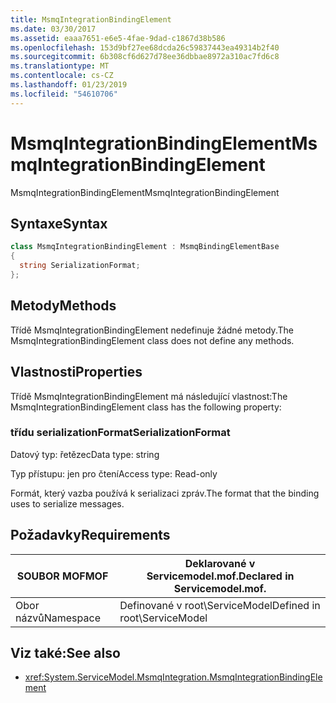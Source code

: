 ```yaml
---
title: MsmqIntegrationBindingElement
ms.date: 03/30/2017
ms.assetid: eaaa7651-e6e5-4fae-9dad-c1867d38b586
ms.openlocfilehash: 153d9bf27ee68dcda26c59837443ea49314b2f40
ms.sourcegitcommit: 6b308cf6d627d78ee36dbbae8972a310ac7fd6c8
ms.translationtype: MT
ms.contentlocale: cs-CZ
ms.lasthandoff: 01/23/2019
ms.locfileid: "54610706"
---
```

# <a name="msmqintegrationbindingelement"></a><span data-ttu-id="fa38b-102">MsmqIntegrationBindingElement</span><span class="sxs-lookup"><span data-stu-id="fa38b-102">MsmqIntegrationBindingElement</span></span>
<span data-ttu-id="fa38b-103">MsmqIntegrationBindingElement</span><span class="sxs-lookup"><span data-stu-id="fa38b-103">MsmqIntegrationBindingElement</span></span>  
  
## <a name="syntax"></a><span data-ttu-id="fa38b-104">Syntaxe</span><span class="sxs-lookup"><span data-stu-id="fa38b-104">Syntax</span></span>  
  
```csharp  
class MsmqIntegrationBindingElement : MsmqBindingElementBase  
{  
  string SerializationFormat;  
};  
```  
  
## <a name="methods"></a><span data-ttu-id="fa38b-105">Metody</span><span class="sxs-lookup"><span data-stu-id="fa38b-105">Methods</span></span>  
 <span data-ttu-id="fa38b-106">Třídě MsmqIntegrationBindingElement nedefinuje žádné metody.</span><span class="sxs-lookup"><span data-stu-id="fa38b-106">The MsmqIntegrationBindingElement class does not define any methods.</span></span>  
  
## <a name="properties"></a><span data-ttu-id="fa38b-107">Vlastnosti</span><span class="sxs-lookup"><span data-stu-id="fa38b-107">Properties</span></span>  
 <span data-ttu-id="fa38b-108">Třídě MsmqIntegrationBindingElement má následující vlastnost:</span><span class="sxs-lookup"><span data-stu-id="fa38b-108">The MsmqIntegrationBindingElement class has the following property:</span></span>  
  
### <a name="serializationformat"></a><span data-ttu-id="fa38b-109">třídu serializationFormat</span><span class="sxs-lookup"><span data-stu-id="fa38b-109">SerializationFormat</span></span>  
 <span data-ttu-id="fa38b-110">Datový typ: řetězec</span><span class="sxs-lookup"><span data-stu-id="fa38b-110">Data type: string</span></span>  
  
 <span data-ttu-id="fa38b-111">Typ přístupu: jen pro čtení</span><span class="sxs-lookup"><span data-stu-id="fa38b-111">Access type: Read-only</span></span>  
  
 <span data-ttu-id="fa38b-112">Formát, který vazba používá k serializaci zpráv.</span><span class="sxs-lookup"><span data-stu-id="fa38b-112">The format that the binding uses to serialize messages.</span></span>  
  
## <a name="requirements"></a><span data-ttu-id="fa38b-113">Požadavky</span><span class="sxs-lookup"><span data-stu-id="fa38b-113">Requirements</span></span>  
  
|<span data-ttu-id="fa38b-114">SOUBOR MOF</span><span class="sxs-lookup"><span data-stu-id="fa38b-114">MOF</span></span>|<span data-ttu-id="fa38b-115">Deklarované v Servicemodel.mof.</span><span class="sxs-lookup"><span data-stu-id="fa38b-115">Declared in Servicemodel.mof.</span></span>|  
|---------|-----------------------------------|  
|<span data-ttu-id="fa38b-116">Obor názvů</span><span class="sxs-lookup"><span data-stu-id="fa38b-116">Namespace</span></span>|<span data-ttu-id="fa38b-117">Definované v root\ServiceModel</span><span class="sxs-lookup"><span data-stu-id="fa38b-117">Defined in root\ServiceModel</span></span>|  
  
## <a name="see-also"></a><span data-ttu-id="fa38b-118">Viz také:</span><span class="sxs-lookup"><span data-stu-id="fa38b-118">See also</span></span>
- <xref:System.ServiceModel.MsmqIntegration.MsmqIntegrationBindingElement>
